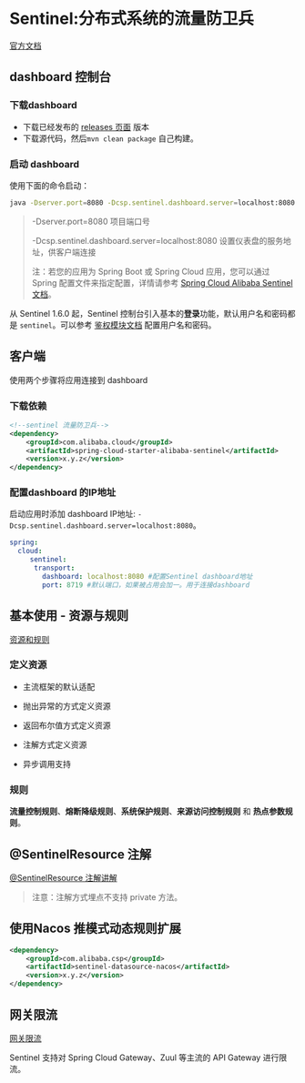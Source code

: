 # Sentinel:分布式系统的流量防卫兵

[官方文档](https://sentinelguard.io/zh-cn/docs/introduction.html)

## dashboard 控制台

### 下载dashboard

+ 下载已经发布的 [releases 页面](https://github.com/alibaba/Sentinel/releases) 版本 
+ 下载源代码，然后`mvn clean package` 自己构建。 

### 启动 dashboard

使用下面的命令启动：

```bash
java -Dserver.port=8080 -Dcsp.sentinel.dashboard.server=localhost:8080 -Dproject.name=sentinel-dashboard -jar sentinel-dashboard.jar
```

> -Dserver.port=8080 项目端口号
>
> -Dcsp.sentinel.dashboard.server=localhost:8080 设置仪表盘的服务地址，供客户端连接
>
> 注：若您的应用为 Spring Boot 或 Spring Cloud 应用，您可以通过 Spring 配置文件来指定配置，详情请参考 [Spring Cloud Alibaba Sentinel 文档](https://github.com/spring-cloud-incubator/spring-cloud-alibaba/wiki/Sentinel)。

从 Sentinel 1.6.0 起，Sentinel 控制台引入基本的**登录**功能，默认用户名和密码都是 `sentinel`。可以参考 [鉴权模块文档](https://sentinelguard.io/zh-cn/docs/dashboard.html#鉴权) 配置用户名和密码。

## 客户端

使用两个步骤将应用连接到 dashboard

### 下载依赖

```xml
<!--sentinel 流量防卫兵-->
<dependency>
    <groupId>com.alibaba.cloud</groupId>
    <artifactId>spring-cloud-starter-alibaba-sentinel</artifactId>
    <version>x.y.z</version>
</dependency>
```

### 配置dashboard 的IP地址

启动应用时添加 dashboard IP地址: `-Dcsp.sentinel.dashboard.server=localhost:8080`。

```yaml
spring:
  cloud:
     sentinel:
      transport:
        dashboard: localhost:8080 #配置Sentinel dashboard地址
        port: 8719 #默认端口，如果被占用会加一。用于连接dashboard
```

## 基本使用 - 资源与规则

[资源和规则](https://sentinelguard.io/zh-cn/docs/basic-api-resource-rule.html)

### 定义资源

+ 主流框架的默认适配

+ 抛出异常的方式定义资源

+ 返回布尔值方式定义资源

+ 注解方式定义资源

+ 异步调用支持

### 规则

**流量控制规则**、**熔断降级规则**、**系统保护规则**、**来源访问控制规则** 和 **热点参数规则**。



## @SentinelResource 注解

[@SentinelResource 注解讲解](https://sentinelguard.io/zh-cn/docs/annotation-support.html)

> 注意：注解方式埋点不支持 private 方法。



## 使用Nacos 推模式动态规则扩展

```xml
<dependency>
    <groupId>com.alibaba.csp</groupId>
    <artifactId>sentinel-datasource-nacos</artifactId>
    <version>x.y.z</version>
</dependency>
```



## 网关限流

[网关限流](https://sentinelguard.io/zh-cn/docs/api-gateway-flow-control.html)

Sentinel 支持对 Spring Cloud Gateway、Zuul 等主流的 API Gateway 进行限流。